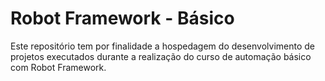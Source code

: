 # Robot Framework - Básico

Este repositório tem por finalidade a hospedagem do desenvolvimento de projetos executados durante a realização do curso de automação básico com Robot Framework.

